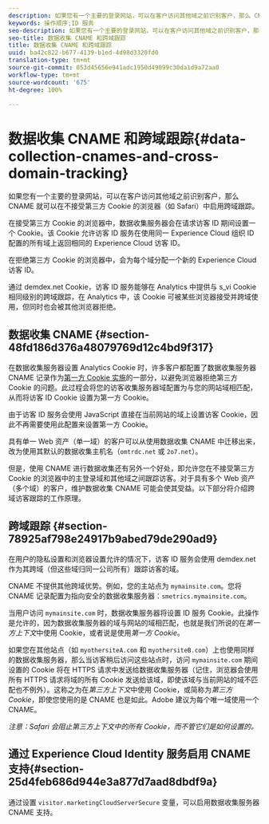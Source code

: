 ```yaml
---
description: 如果您有一个主要的登录网站，可以在客户访问其他域之前识别客户，那么 CNAME 就可以在不接受第三方 Cookie 的浏览器（如 Safari）中启用跨域跟踪。
keywords: 操作顺序;ID 服务
seo-description: 如果您有一个主要的登录网站，可以在客户访问其他域之前识别客户，那么 CNAME 就可以在不接受第三方 Cookie 的浏览器（如 Safari）中启用跨域跟踪。
seo-title: 数据收集 CNAME 和跨域跟踪
title: 数据收集 CNAME 和跨域跟踪
uuid: ba42c822-b677-4139-b1ed-4d98d3320fd0
translation-type: tm+mt
source-git-commit: 053d45656e941adc1950d49099c30da1d9a72aa0
workflow-type: tm+mt
source-wordcount: '675'
ht-degree: 100%

---
```



# 数据收集 CNAME 和跨域跟踪{#data-collection-cnames-and-cross-domain-tracking}

如果您有一个主要的登录网站，可以在客户访问其他域之前识别客户，那么 CNAME 就可以在不接受第三方 Cookie 的浏览器（如 Safari）中启用跨域跟踪。

在接受第三方 Cookie 的浏览器中，数据收集服务器会在请求访客 ID 期间设置一个 Cookie。该 Cookie 允许访客 ID 服务在使用同一 Experience Cloud 组织 ID 配置的所有域上返回相同的 Experience Cloud 访客 ID。

在拒绝第三方 Cookie 的浏览器中，会为每个域分配一个新的 Experience Cloud 访客 ID。

通过 demdex.net Cookie，访客 ID 服务能够在 Analytics 中提供与 s_vi Cookie 相同级别的跨域跟踪，在 Analytics 中，该 Cookie 可被某些浏览器接受并跨域使用，但同时也会被其他浏览器拒绝。

## 数据收集 CNAME {#section-48fd186d376a48079769d12c4bd9f317}

在数据收集服务器设置 Analytics Cookie 时，许多客户都配置了数据收集服务器 CNAME 记录作为[第一方 Cookie 实施](https://docs.adobe.com/content/help/zh-Hans/core-services/interface/ec-cookies/cookies-first-party.html)的一部分，以避免浏览器拒绝第三方 Cookie 的问题。此过程会将您的访客收集服务器域配置为与您的网站域相匹配，从而将访客 ID Cookie 设置为第一方 Cookie。

由于访客 ID 服务会使用 JavaScript 直接在当前网站的域上设置访客 Cookie，因此不再需要使用此配置来设置第一方 Cookie。

具有单一 Web 资产（单一域）的客户可以从使用数据收集 CNAME 中迁移出来，改为使用其默认的数据收集主机名（`omtrdc.net` 或 `2o7.net`）。

但是，使用 CNAME 进行数据收集还有另外一个好处，即允许您在不接受第三方 Cookie 的浏览器中的主登录域和其他域之间跟踪访客。对于具有多个 Web 资产（多个域）的客户，维护数据收集 CNAME 可能会使其受益。以下部分将介绍跨域访客跟踪的工作原理。

## 跨域跟踪 {#section-78925af798e24917b9abed79de290ad9}

在用户的隐私设置和浏览器设置允许的情况下，访客 ID 服务会使用 demdex.net 作为其跨域（但这些域归同一公司所有）跟踪访客的域。

CNAME 不提供其他跨域优势。例如，您的主站点为 `mymainsite.com`。您将 CNAME 记录配置为指向安全的数据收集服务器：`smetrics.mymainsite.com`。

当用户访问 `mymainsite.com` 时，数据收集服务器将设置 ID 服务 Cookie。此操作是允许的，因为数据收集服务器的域与网站的域相匹配，也就是我们所说的在&#x200B;*第一方上下文*&#x200B;中使用 Cookie，或者说是使用&#x200B;*第一方 Cookie*。

如果您在其他站点（如 `myothersiteA.com` 和 `myothersiteB.com`）上也使用同样的数据收集服务器，那么当访客稍后访问这些站点时，访问 `mymainsite.com` 期间设置的 Cookie 将在 HTTPS 请求中发送给数据收集服务器（记住，浏览器会使用所有 HTTPS 请求将域的所有 Cookie 发送给该域，即使该域与当前网站的域不匹配也不例外）。这称之为在&#x200B;*第三方上下文*&#x200B;中使用 Cookie，或简称为&#x200B;*第三方 Cookie*，即使您使用的是 CNAME 也是如此。Adobe 建议为每个唯一域使用一个 CNAME。

*注意：Safari 会阻止第三方上下文中的所有 Cookie，而不管它们是如何设置的。*

## 通过 Experience Cloud Identity 服务启用 CNAME 支持{#section-25d4feb686d944e3a877d7aad8dbdf9a}

通过设置 `visitor.marketingCloudServerSecure` 变量，可以启用数据收集服务器 CNAME 支持。
